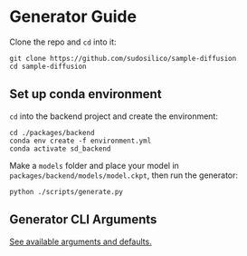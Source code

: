 # Generator Guide



Clone the repo and `cd` into it:
```
git clone https://github.com/sudosilico/sample-diffusion
cd sample-diffusion
```

## Set up conda environment

`cd` into the backend project and create the environment:

```
cd ./packages/backend
conda env create -f environment.yml
conda activate sd_backend
```

Make a `models` folder and place your model in `packages/backend/models/model.ckpt`, then run the generator:

```
python ./scripts/generate.py
```

## Generator CLI Arguments

[See available arguments and defaults.](https://github.com/sudosilico/sample-diffusion/blob/main/packages/backend/scripts/generate.py#L50:L50)
